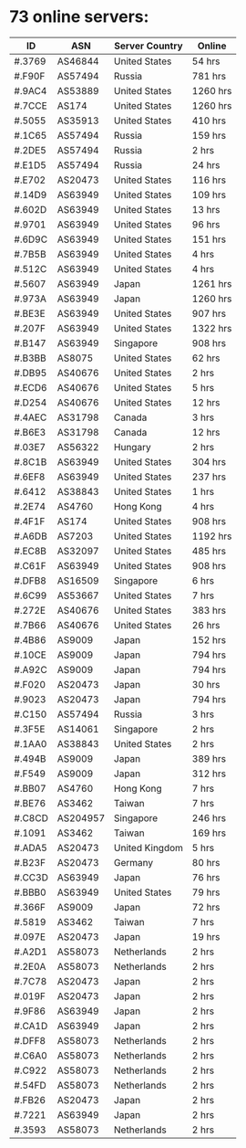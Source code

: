 # 73 online servers:

| ID | ASN | Server Country | Online |
| ------ | ------ | ------ | ------ |
| #.3769 | AS46844 | United States | 54 hrs |
| #.F90F | AS57494 | Russia | 781 hrs |
| #.9AC4 | AS53889 | United States | 1260 hrs |
| #.7CCE | AS174 | United States | 1260 hrs |
| #.5055 | AS35913 | United States | 410 hrs |
| #.1C65 | AS57494 | Russia | 159 hrs |
| #.2DE5 | AS57494 | Russia | 2 hrs |
| #.E1D5 | AS57494 | Russia | 24 hrs |
| #.E702 | AS20473 | United States | 116 hrs |
| #.14D9 | AS63949 | United States | 109 hrs |
| #.602D | AS63949 | United States | 13 hrs |
| #.9701 | AS63949 | United States | 96 hrs |
| #.6D9C | AS63949 | United States | 151 hrs |
| #.7B5B | AS63949 | United States | 4 hrs |
| #.512C | AS63949 | United States | 4 hrs |
| #.5607 | AS63949 | Japan | 1261 hrs |
| #.973A | AS63949 | Japan | 1260 hrs |
| #.BE3E | AS63949 | United States | 907 hrs |
| #.207F | AS63949 | United States | 1322 hrs |
| #.B147 | AS63949 | Singapore | 908 hrs |
| #.B3BB | AS8075 | United States | 62 hrs |
| #.DB95 | AS40676 | United States | 2 hrs |
| #.ECD6 | AS40676 | United States | 5 hrs |
| #.D254 | AS40676 | United States | 12 hrs |
| #.4AEC | AS31798 | Canada | 3 hrs |
| #.B6E3 | AS31798 | Canada | 12 hrs |
| #.03E7 | AS56322 | Hungary | 2 hrs |
| #.8C1B | AS63949 | United States | 304 hrs |
| #.6EF8 | AS63949 | United States | 237 hrs |
| #.6412 | AS38843 | United States | 1 hrs |
| #.2E74 | AS4760 | Hong Kong | 4 hrs |
| #.4F1F | AS174 | United States | 908 hrs |
| #.A6DB | AS7203 | United States | 1192 hrs |
| #.EC8B | AS32097 | United States | 485 hrs |
| #.C61F | AS63949 | United States | 908 hrs |
| #.DFB8 | AS16509 | Singapore | 6 hrs |
| #.6C99 | AS53667 | United States | 7 hrs |
| #.272E | AS40676 | United States | 383 hrs |
| #.7B66 | AS40676 | United States | 26 hrs |
| #.4B86 | AS9009 | Japan | 152 hrs |
| #.10CE | AS9009 | Japan | 794 hrs |
| #.A92C | AS9009 | Japan | 794 hrs |
| #.F020 | AS20473 | Japan | 30 hrs |
| #.9023 | AS20473 | Japan | 794 hrs |
| #.C150 | AS57494 | Russia | 3 hrs |
| #.3F5E | AS14061 | Singapore | 2 hrs |
| #.1AA0 | AS38843 | United States | 2 hrs |
| #.494B | AS9009 | Japan | 389 hrs |
| #.F549 | AS9009 | Japan | 312 hrs |
| #.BB07 | AS4760 | Hong Kong | 7 hrs |
| #.BE76 | AS3462 | Taiwan | 7 hrs |
| #.C8CD | AS204957 | Singapore | 246 hrs |
| #.1091 | AS3462 | Taiwan | 169 hrs |
| #.ADA5 | AS20473 | United Kingdom | 5 hrs |
| #.B23F | AS20473 | Germany | 80 hrs |
| #.CC3D | AS63949 | Japan | 76 hrs |
| #.BBB0 | AS63949 | United States | 79 hrs |
| #.366F | AS9009 | Japan | 72 hrs |
| #.5819 | AS3462 | Taiwan | 7 hrs |
| #.097E | AS20473 | Japan | 19 hrs |
| #.A2D1 | AS58073 | Netherlands | 2 hrs |
| #.2E0A | AS58073 | Netherlands | 2 hrs |
| #.7C78 | AS20473 | Japan | 2 hrs |
| #.019F | AS20473 | Japan | 2 hrs |
| #.9F86 | AS63949 | Japan | 2 hrs |
| #.CA1D | AS63949 | Japan | 2 hrs |
| #.DFF8 | AS58073 | Netherlands | 2 hrs |
| #.C6A0 | AS58073 | Netherlands | 2 hrs |
| #.C922 | AS58073 | Netherlands | 2 hrs |
| #.54FD | AS58073 | Netherlands | 2 hrs |
| #.FB26 | AS20473 | Japan | 2 hrs |
| #.7221 | AS63949 | Japan | 2 hrs |
| #.3593 | AS58073 | Netherlands | 2 hrs |

